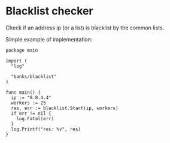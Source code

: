 # Blacklist checker

Check if an address ip (or a list) is blacklist by the common lists.

Simple example of implementation:
```golang
package main

import (
  "log"

  "banks/blacklist"
)

func main() {
  ip := "8.8.4.4"
  workers := 25
  res, err := blacklist.Start(ip, workers)
  if err != nil {
    log.Fatal(err)
  }
  log.Printf("res: %v", res)
}
```

